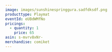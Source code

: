 ```yaml
---
image: images/sunshinespringgura.sadfdksdf.png
producttype: Playmat
eventId: eUBdWMfNo
pricings:
  - quantity: 1
    price: 65
asin: s-mvrv8xNr-
merchandise: comiket
---
```

